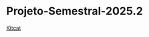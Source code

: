 # Projeto-Semestral-2025.2

[Kitcat](https://kicanvas.org/?github=https%3A%2F%2Fgithub.com%2FNosferk%2FProjeto-Semestral-2025.2%2Ftree%2Fmain%2Fkitcat%2FProjeto2025.2)
